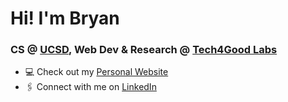 # Hi! I'm Bryan

### CS @ [UCSD](https://ucsd.edu), Web Dev & Research @ [Tech4Good Labs](https://tech4good.soe.ucsc.edu/#/)

- 💻 Check out my [Personal Website](https://bryanmin.me)
- 🖇 Connect with me on [LinkedIn](https://www.linkedin.com/in/bryanmin/)



<!---
bdhmin/bdhmin is a ✨ special ✨ repository because its `README.md` (this file) appears on your GitHub profile.
You can click the Preview link to take a look at your changes.
--->
